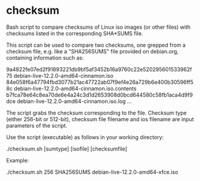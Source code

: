 # checksum
Bash script to compare checksums of Linux iso images (or other files) with checksums listed in the corresponding SHA*SUMS file.

This script can be used to compare two checksums, one grepped from a checksum file, e.g. like a "SHA256SUMS" file provided on debian.org, containing information such as:

9a4822fe07ed2f91893221db9bf5af3452b16a9760c22e520295601533962f75  debian-live-12.2.0-amd64-cinnamon.iso
84e058f6a47794fbd3077b21ac47722ab07f9ef4e26a729b6e400b30596ff58c  debian-live-12.2.0-amd64-cinnamon.iso.contents
b7fca78e64c8ea70de6e4a24c3d1d2653908d0bcd644580c58fb1aca4d9f9dce  debian-live-12.2.0-amd64-cinnamon.iso.log
...

The script grabs the checksum corresponding to the file. 
Checksum type (either 256-bit or 512-bit), checksum file filename and ios filename are input parameters of the script. 

Use the script (executable) as follows in your working directory: 

./checksum.sh [sumtype] [isofile] [checksumfile]

Example:

./checksum.sh 256 SHA256SUMS debian-live-12.2.0-amd64-xfce.iso
